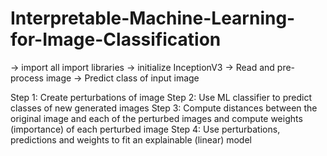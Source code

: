 # Interpretable-Machine-Learning-for-Image-Classification

-> import all import libraries
-> initialize InceptionV3
-> Read and pre-process image
-> Predict class of input image

Step 1: Create perturbations of image
Step 2: Use ML classifier to predict classes of new generated images
Step 3: Compute distances between the original image and each of the perturbed images and compute weights (importance) of each perturbed image
Step 4: Use perturbations, predictions and weights to fit an explainable (linear) model
